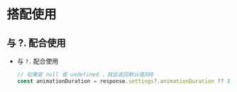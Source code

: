 # 搭配使用

## 与 ?. 配合使用

  - 与 `?.` 配合使用

    ```javascript
    // 如果是 null 或 undefined ，就会返回默认值300
    const animationDuration = response.settings?.animationDuration ?? 300;
    ```

